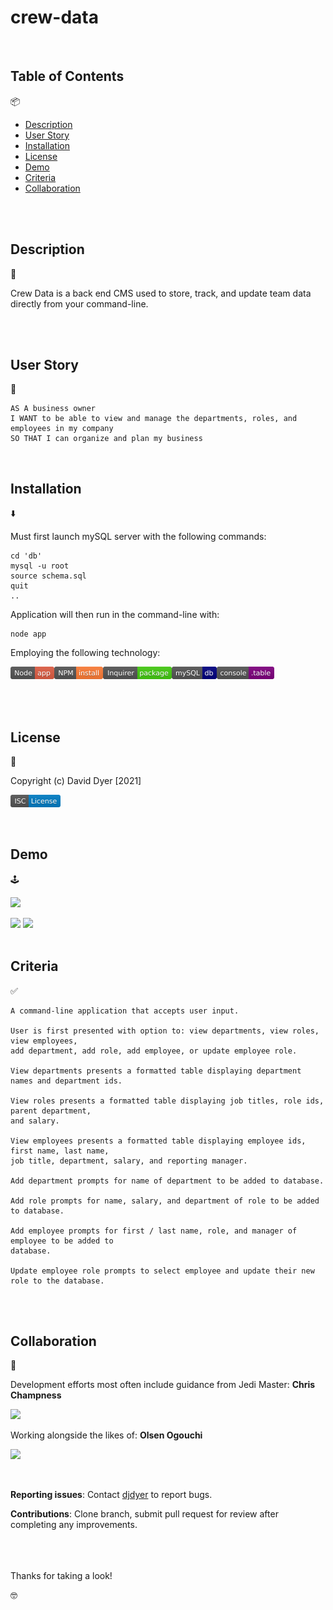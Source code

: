 # crew-data

<br />

## Table of Contents

📦

- [Description](#description)
- [User Story](#user-story)
- [Installation](#installation)
- [License](#license)
- [Demo](#demo)
- [Criteria](#criteria)
- [Collaboration](#collaboration)

<br />
<br />

## Description

📝

Crew Data is a back end CMS used to store, track, and update team data directly from your command-line.

<br />
<br />

## User Story

🔦

```
AS A business owner
I WANT to be able to view and manage the departments, roles, and employees in my company
SO THAT I can organize and plan my business
```

<br />

## Installation

⬇️

Must first launch mySQL server with the following commands:

```
cd 'db'
mysql -u root
source schema.sql
quit
..
```

Application will then run in the command-line with:

```
node app
```

Employing the following technology:

[<img src="./assets/images/node.svg" height="20px">](https://nodejs.org/en/docs/)[<img src="./assets/images/npm.svg" height="20px">](https://www.npmjs.com/)[<img src="./assets/images/inquirer.svg" height="20px">](https://www.npmjs.com/package/inquirer)[<img src="./assets/images/mysql.svg" height="20px">](https://www.npmjs.com/package/mysql2)[<img src="./assets/images/console.table.svg" height="20px">](https://www.npmjs.com/package/console.table.svg/)

<br />
<br />

## License

🚦

Copyright (c) David Dyer [2021]

[<img src="./assets/images/isc.svg" height="20px">](https://choosealicense.com/licenses/isc/)

<br />

## Demo

🕹️

[![](assets/demo/...png)](https://youtu.be/...)

<img src="./assets/demo/...png" width = "600">
<img src="./assets/demo/...png" width = "600">

<br />
<br />

## Criteria

✅

```
A command-line application that accepts user input.

User is first presented with option to: view departments, view roles, view employees,
add department, add role, add employee, or update employee role.

View departments presents a formatted table displaying department names and department ids.

View roles presents a formatted table displaying job titles, role ids, parent department,
and salary.

View employees presents a formatted table displaying employee ids, first name, last name,
job title, department, salary, and reporting manager.

Add department prompts for name of department to be added to database.

Add role prompts for name, salary, and department of role to be added to database.

Add employee prompts for first / last name, role, and manager of employee to be added to
database.

Update employee role prompts to select employee and update their new role to the database.
```

<br />
<br />

## Collaboration

🔧

Development efforts most often include guidance from Jedi Master:
**Chris Champness**

<a href= "https://github.com/CChampness"><img src=
"https://avatars.githubusercontent.com/u/87551272?v=4" width="50px"/></a>

Working alongside the likes of:
**Olsen Ogouchi**

<a href="https://github.com/Chrisolsen1993"><img src="https://chrisolsen1993.github.io/Updated-Portfolio/assets/images/avatar.jpeg" width="50px"/></a>

<br />

**Reporting issues**:
Contact [djdyer](https://www.github.com/djdyer) to report bugs.

**Contributions**:
Clone branch, submit pull request for review after completing any improvements.

<br />
<br />
<br />
Thanks for taking a look!
  
🤓
